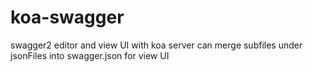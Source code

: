 # koa-swagger
swagger2 editor and view UI with koa server
can merge subfiles under jsonFiles into swagger.json for view UI
